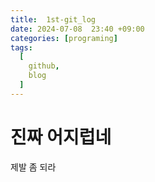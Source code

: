 ```yaml
---
title:  1st-git_log
date: 2024-07-08  23:40 +09:00
categories: [programing]
tags:
  [
    github,
    blog
  ]
---
```

# 진짜 어지럽네
제발 좀 되라